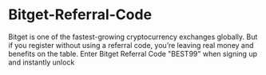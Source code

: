 # Bitget-Referral-Code
Bitget is one of the fastest-growing cryptocurrency exchanges globally. But if you register without using a referral code, you’re leaving real money and benefits on the table.  Enter Bitget Referral Code "BEST99" when signing up and instantly unlock
